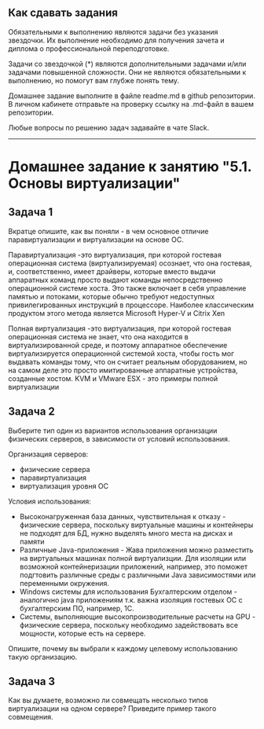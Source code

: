 ## Как сдавать задания

Обязательными к выполнению являются задачи без указания звездочки. Их выполнение необходимо для получения зачета и диплома о профессиональной переподготовке.

Задачи со звездочкой (*) являются дополнительными задачами и/или задачами повышенной сложности. Они не являются обязательными к выполнению, но помогут вам глубже понять тему.

Домашнее задание выполните в файле readme.md в github репозитории. В личном кабинете отправьте на проверку ссылку на .md-файл в вашем репозитории.

Любые вопросы по решению задач задавайте в чате Slack.

---


# Домашнее задание к занятию "5.1. Основы виртуализации"

## Задача 1

Вкратце опишите, как вы поняли - в чем основное отличие паравиртуализации и виртуализации на основе ОС.

Паравиртуализация -это виртуализация, при которой гостевая операционная система (виртуализируемая) осознает, что она гостевая, и, соответственно, имеет драйверы, которые вместо выдачи аппаратных команд просто выдают команды непосредственно операционной системе хоста. Это также включает в себя управление памятью и потоками, которые обычно требуют недоступных привилегированных инструкций в процессоре. Наиболее классическим продуктом этого метода является Microsoft Hyper-V и Citrix Xen

Полная виртуализация -это виртуализация, при которой гостевая операционная система не знает, что она находится в виртуализированной среде, и поэтому аппаратное обеспечение виртуализируется операционной системой хоста, чтобы гость мог выдавать команды тому, что он считает реальным оборудованием, но на самом деле это просто имитированные аппаратные устройства, созданные хостом. KVM и VMware ESX - это примеры полной виртуализации


## Задача 2

Выберите тип один из вариантов использования организации физических серверов, 
в зависимости от условий использования.

Организация серверов:
- физические сервера
- паравиртуализация
- виртуализация уровня ОС

Условия использования:

- Высоконагруженная база данных, чувствительная к отказу - физические сервера, поскольку виртуальные машины  и контейнеры не подходят для БД, нужно выделять много места на дисках и памяти
- Различные Java-приложения - Жава приложения можно разместить на виртуальных машинах полной виртуализции. Для изоляции или возможной контейнеризации приложений, например, это поможет подгтовить различные среды с различными Java зависимостями или переменными окружения.
- Windows системы для использования Бухгалтерским отделом - аналогично java приложениям т.к. важна изоляция гостевых ОС с бухгалтерским ПО, например, 1C.
- Системы, выполняющие высокопроизводительные расчеты на GPU - физические сервера, поскольку необходимо задействовать все мощности, которые есть на сервере.

Опишите, почему вы выбрали к каждому целевому использованию такую организацию.


## Задача 3

Как вы думаете, возможно ли совмещать несколько типов виртуализации на одном сервере?
Приведите пример такого совмещения.

